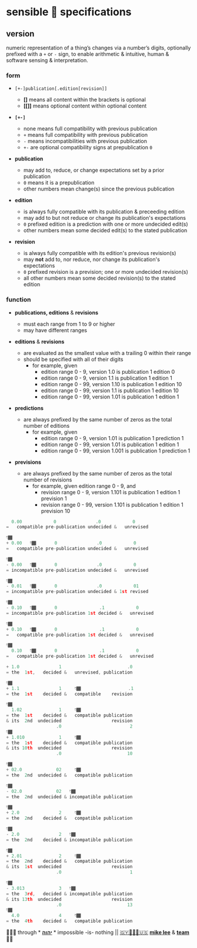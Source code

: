 # sensible 💠 specifications

## version

numeric representation of a thing’s changes via a number’s digits, optionally
prefixed with a `+` or `-` sign, to enable arithmetic & intuitive, human &
software sensing & interpretation.

### form

+ `[+-]publication[.edition[revision]]`

  + **[]** means all content within the brackets is optional
  + **[[]]** means optional content within optional content

+ **`[+-]`**
  + none means full compatibility with previous publication
  + `+` means full compatibility with previous publication
  + `-` means  incompatibilities with previous publication
  + `+-` are optional compatibility signs at prepublication `0`

+ **publication**
  + may add to, reduce, or change expectations set by a prior publication
  + `0` means it is a prepublication
  + other numbers mean change(s) since the previous publication

+ **edition**
  + is always fully compatible with its publication & preceeding edition
  + may add to but not reduce or change its publication's expectations
  + `0` prefixed edition is a prediction with one or more undecided edit(s)
  + other numbers mean some decided edit(s) to the stated publication

+ **revision**
  + is always fully compatible with its edition's previous revision(s)
  + may **not** add to, nor reduce, nor change its publication's expectations
  + `0` prefixed revision is a prevision; one or more undecided revision(s)
  + all other numbers mean some decided revision(s) to the stated edition

### function

+ **publications, editions** & **revisions**
  + must each range from 1 to 9 or higher
  + may have different ranges

+ **editions** & **revisions**
  + are evaluated as the smallest value with a trailing 0 within their range
  + should be specified with all of their digits
    + for example, given
      + edition range 0 -  9,  version 1.0 is publication 1 edition 0
      + edition range 0 -  9,  version 1.1 is publication 1 edition 1
      + edition range 0 - 99, version 1.10 is publication 1 edition 10
      + edition range 0 - 99, version 1.1 is publication 1 edition 10
      + edition range 0 - 99, version 1.01 is publication 1 edition 1

+ **predictions**
  + are always prefixed by the same number of zeros as the total number of editions
    + for example, given
      + edition range 0 -  9,  version 1.01 is publication 1 prediction 1
      + edition range 0 - 99, version 1.01 is publication 1 edition 1
      + edition range 0 - 99, version 1.001 is publication 1 prediction 1

+ **previsions**
  + are always prefixed by the same number of zeros as the total number of revisions
    + for example, given edition range 0 - 9, and
      + revision range 0 -  9,  version 1.101 is publication 1 edition 1 prevision 1
      + revision range 0 - 99,  version 1.101 is publication 1 edition 1 prevision 10

```js
  0.00            0               .0            0
=   compatible pre-publication undecided &   unrevised

👇🏾
+ 0.00   👇🏾       0               .0            0
=   compatible pre-publication undecided &   unrevised

👇🏾
- 0.00   👇🏾       0               .0            0
= incompatible pre-publication undecided &   unrevised

👇🏾
- 0.01   👇🏾       0               .0            01
= incompatible pre-publication undecided & 1st revised
```

```js
👇🏾
- 0.10   👇🏾       0                .1            0
= incompatible pre-publication 1st decided &   unrevised

👇🏾
+ 0.10   👇🏾       0                .1            0
=   compatible pre-publication 1st decided &   unrevised

👇🏾
  0.10   👇🏾       0                .1            0
=   compatible pre-publication 1st decided &   unrevised
```

```js
+ 1.0               1                         .0
= the  1st,   decided &   unrevised, publication

👇🏾
+ 1.1               1     👇🏾                  .1
= the  1st    decided &   compatible    revision

👇🏾
  1.02              1     👇🏾
= the  1st    decided &   compatible publication
& its  2nd  undecided                   revision
                   .0                          2
👇🏾
+ 1.010             1     👇🏾
= the  1st    decided &   compatible publication
& its 10th  undecided                   revision
                   .0                         10
```

```js
👇🏾
+ 02.0             02     👇🏾
= the  2nd  undecided &   compatible publication

👇🏾
- 02.0             02   👇🏾
= the  2nd  undecided & incompatible publication

👇🏾
+ 2.0               2     👇🏾
= the  2nd    decided &   compatible publication

👇🏾
- 2.0               2   👇🏾
= the  2nd    decided & incompatible publication

👇🏾
+ 2.01              2     👇🏾
= the  2nd    decided &   compatible publication
& its  1st  undecided                   revision
                   .0                          1
```

```js
👇🏾
- 3.013             3   👇🏾
= the  3rd,   decided & incompatible publication
& its 13th  undecided                   revision
                   .0                         13
👇🏾
  4.0               4     👇🏾
= the  4th    decided &   compatible publication

```

🙇🏾‍♂️ through * [**יהוה**](LICENSE.txt#L1) * impossible -is- nothing ||
[🇬🇾👨🏾‍💻🇺🇸](https://en.wikipedia.org/wiki/Guyana)
[**mike lee**](https://github.com/iskitz) &
[**team**](https://github.com/orgs/baramita/people)
🤲🏾
